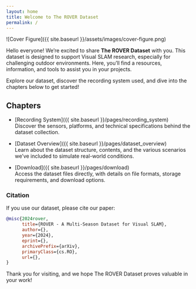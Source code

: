 ```yaml
---
layout: home
title: Welcome to The ROVER Dataset
permalink: /
---
```


![Cover Figure]({{ site.baseurl }}/assets/images/cover-figure.png)

Hello everyone! We’re excited to share **The ROVER Dataset** with you. This dataset is designed to support Visual SLAM research, especially for challenging outdoor environments. Here, you’ll find a resources, information, and tools to assist you in your projects.

Explore our dataset, discover the recording system used, and dive into the chapters below to get started!

## Chapters
- [Recording System]({{ site.baseurl }}/pages/recording_system)  
  Discover the sensors, platforms, and technical specifications behind the dataset collection.

- [Dataset Overview]({{ site.baseurl }}/pages/dataset_overview)  
  Learn about the dataset structure, contents, and the various scenarios we’ve included to simulate real-world conditions.

- [Download]({{ site.baseurl }}/pages/download)  
  Access the dataset files directly, with details on file formats, storage requirements, and download options.

### Citation
If you use our dataset, please cite our paper:
```bibtex
@misc{2024rover,
      title={ROVER - A Multi-Season Dataset for Visual SLAM}, 
      author={},
      year={2024},
      eprint={},
      archivePrefix={arXiv},
      primaryClass={cs.RO},
      url={}, 
}
```

Thank you for visiting, and we hope The ROVER Dataset proves valuable in your work!
